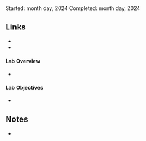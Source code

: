 # []()

Started: month day, 2024
Completed: month day, 2024

## Links
- []()
- []()

#### Lab Overview
- 

#### Lab Objectives
- 

## Notes 
- 